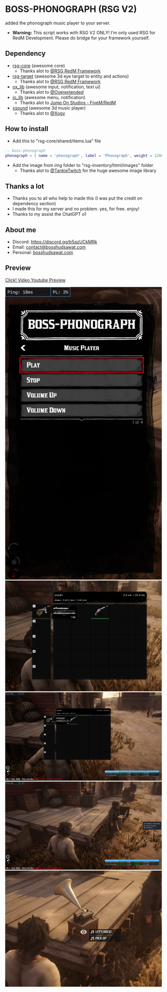 
# BOSS-PHONOGRAPH (RSG V2)

added the phonograph music player to your server.
- **Warning:** This script works with RSG V2 ONLY! I'm only used RSG for RedM Development. Please do bridge for your framework yourself.

## Dependency
- [rsg-core](https://github.com/Rexshack-RedM/rsg-core) (awesome core)
  - Thanks alot to [@RSG RedM Framework](https://github.com/Rexshack-RedM)
- [rsg-target](https://github.com/Rexshack-RedM/rsg-target) (awesome 3d eye target to entity and actions)
  - Thanks alot to [@RSG RedM Framework](https://github.com/Rexshack-RedM)
- [ox_lib](https://github.com/overextended/ox_lib) (awesome input, notification, text ui)
  - Thanks alot to [@Overextended](https://github.com/overextended)
- [jo_lib](https://github.com/Jump-On-Studios/RedM-jo_libs) (awesome menu, notification)
  - Thanks alot to [Jump On Studios - FiveM/RedM](https://github.com/Jump-On-Studios)
- [xsound](https://github.com/Xogy/xsound) (awesome 3d music player)
  - Thanks alot to [@Xogy](https://github.com/Xogy)
## How to install
- Add this to "rsg-core/shared/items.lua" file
```lua
-- boss-phonograph
phonograph = { name = 'phonograph', label = 'Phonograph', weight = 1200, type = 'item', limit = 1, unique = true, useable = true, shouldClose = true, description = 'The classic music player', image = 'phonograph.png' },
```
- Add the image from img folder to "rsg-inventory/html/images" folder
  - Thanks alot to [@TankieTwitch](https://github.com/TankieTwitch/FREE-RedM-Image-Library) for the huge awesome image library

## Thanks a lot
- Thanks you to all who help to made this (I was put the credit on dependency section)
- I made this for my server and no problem. yes, for free. enjoy!
- Thanks to my assist the ChatGPT o1

## About me
- Discord: https://discord.gg/b5azUCkMRk
- Email: contact@bosshudsawat.com
- Personal: [bosshudsawat.com](https://bosshudsawat.com)

## Preview
[Click! Video Youtube Preview](https://youtu.be/V47HZyJny_4)

![5](./examples/5.png)
![1](./examples/1.png)
![2](./examples/2.png)
![3](./examples/3.png)
![4](./examples/4.png)